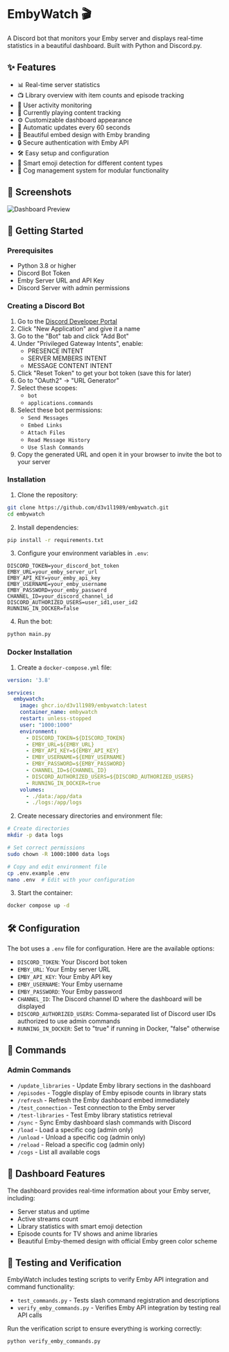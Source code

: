 # EmbyWatch 🎬

A Discord bot that monitors your Emby server and displays real-time statistics in a beautiful dashboard. Built with Python and Discord.py.

## ✨ Features

- 📊 Real-time server statistics
- 📺 Library overview with item counts and episode tracking
- 👥 User activity monitoring
- 🎥 Currently playing content tracking
- ⚙️ Customizable dashboard appearance
- 🔄 Automatic updates every 60 seconds
- 🎨 Beautiful embed design with Emby branding
- 🔒 Secure authentication with Emby API
- 🛠️ Easy setup and configuration
- 🎌 Smart emoji detection for different content types
- 🔄 Cog management system for modular functionality

## 📸 Screenshots

![Dashboard Preview](screenshots/dashboard.png)

## 🚀 Getting Started

### Prerequisites

- Python 3.8 or higher
- Discord Bot Token
- Emby Server URL and API Key
- Discord Server with admin permissions

### Creating a Discord Bot

1. Go to the [Discord Developer Portal](https://discord.com/developers/applications)
2. Click "New Application" and give it a name
3. Go to the "Bot" tab and click "Add Bot"
4. Under "Privileged Gateway Intents", enable:
   - PRESENCE INTENT
   - SERVER MEMBERS INTENT
   - MESSAGE CONTENT INTENT
5. Click "Reset Token" to get your bot token (save this for later)
6. Go to "OAuth2" → "URL Generator"
7. Select these scopes:
   - `bot`
   - `applications.commands`
8. Select these bot permissions:
   - `Send Messages`
   - `Embed Links`
   - `Attach Files`
   - `Read Message History`
   - `Use Slash Commands`
9. Copy the generated URL and open it in your browser to invite the bot to your server

### Installation

1. Clone the repository:
```bash
git clone https://github.com/d3v1l1989/embywatch.git
cd embywatch
```

2. Install dependencies:
```bash
pip install -r requirements.txt
```

3. Configure your environment variables in `.env`:
```env
DISCORD_TOKEN=your_discord_bot_token
EMBY_URL=your_emby_server_url
EMBY_API_KEY=your_emby_api_key
EMBY_USERNAME=your_emby_username
EMBY_PASSWORD=your_emby_password
CHANNEL_ID=your_discord_channel_id
DISCORD_AUTHORIZED_USERS=user_id1,user_id2
RUNNING_IN_DOCKER=false
```

4. Run the bot:
```bash
python main.py
```

### Docker Installation

1. Create a `docker-compose.yml` file:
```yaml
version: '3.8'

services:
  embywatch:
    image: ghcr.io/d3v1l1989/embywatch:latest
    container_name: embywatch
    restart: unless-stopped
    user: "1000:1000"
    environment:
      - DISCORD_TOKEN=${DISCORD_TOKEN}
      - EMBY_URL=${EMBY_URL}
      - EMBY_API_KEY=${EMBY_API_KEY}
      - EMBY_USERNAME=${EMBY_USERNAME}
      - EMBY_PASSWORD=${EMBY_PASSWORD}
      - CHANNEL_ID=${CHANNEL_ID}
      - DISCORD_AUTHORIZED_USERS=${DISCORD_AUTHORIZED_USERS}
      - RUNNING_IN_DOCKER=true
    volumes:
      - ./data:/app/data
      - ./logs:/app/logs
```

2. Create necessary directories and environment file:
```bash
# Create directories
mkdir -p data logs

# Set correct permissions
sudo chown -R 1000:1000 data logs

# Copy and edit environment file
cp .env.example .env
nano .env  # Edit with your configuration
```

3. Start the container:
```bash
docker compose up -d
```

## 🛠️ Configuration

The bot uses a `.env` file for configuration. Here are the available options:

- `DISCORD_TOKEN`: Your Discord bot token
- `EMBY_URL`: Your Emby server URL
- `EMBY_API_KEY`: Your Emby API key
- `EMBY_USERNAME`: Your Emby username
- `EMBY_PASSWORD`: Your Emby password
- `CHANNEL_ID`: The Discord channel ID where the dashboard will be displayed
- `DISCORD_AUTHORIZED_USERS`: Comma-separated list of Discord user IDs authorized to use admin commands
- `RUNNING_IN_DOCKER`: Set to "true" if running in Docker, "false" otherwise

## 🤖 Commands

### Admin Commands
- `/update_libraries` - Update Emby library sections in the dashboard
- `/episodes` - Toggle display of Emby episode counts in library stats
- `/refresh` - Refresh the Emby dashboard embed immediately
- `/test_connection` - Test connection to the Emby server
- `/test-libraries` - Test Emby library statistics retrieval
- `/sync` - Sync Emby dashboard slash commands with Discord
- `/load` - Load a specific cog (admin only)
- `/unload` - Unload a specific cog (admin only)
- `/reload` - Reload a specific cog (admin only)
- `/cogs` - List all available cogs

## 🎨 Dashboard Features

The dashboard provides real-time information about your Emby server, including:
- Server status and uptime
- Active streams count
- Library statistics with smart emoji detection
- Episode counts for TV shows and anime libraries
- Beautiful Emby-themed design with official Emby green color scheme

## 🧪 Testing and Verification

EmbyWatch includes testing scripts to verify Emby API integration and command functionality:

- `test_commands.py` - Tests slash command registration and descriptions
- `verify_emby_commands.py` - Verifies Emby API integration by testing real API calls

Run the verification script to ensure everything is working correctly:

```bash
python verify_emby_commands.py
```